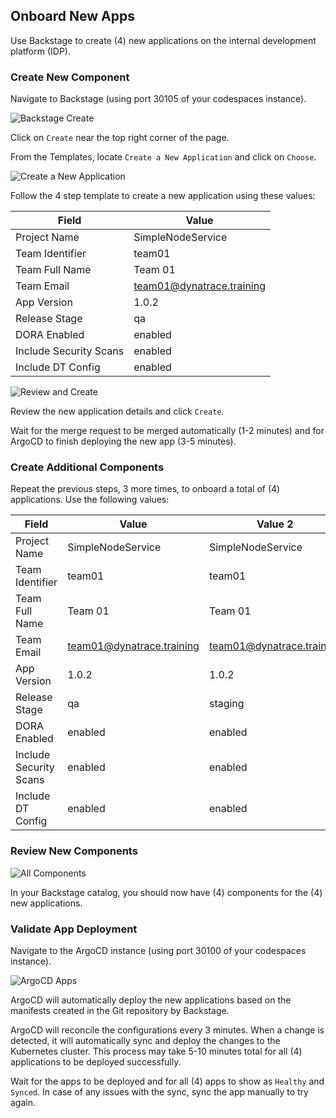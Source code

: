 ## Onboard New Apps

Use Backstage to create (4) new applications on the internal development platform (IDP).

### Create New Component

Navigate to Backstage (using port 30105 of your codespaces instance).  

![Backstage Create](../../../assets/images/02_01_backstage_create.png)

Click on `Create` near the top right corner of the page.

From the Templates, locate `Create a New Application` and click on `Choose`.

![Create a New Application](../../../assets/images/02_01_create_new_application.png)

Follow the 4 step template to create a new application using these values:

| Field                   | Value                       |
|-------------------------|-----------------------------|
| Project Name            | SimpleNodeService           |
| Team Identifier         | team01                      |
| Team Full Name          | Team 01                     |
| Team Email              | team01@dynatrace.training   |
| App Version             | 1.0.2                       |
| Release Stage           | qa                          |
| DORA Enabled            | enabled                     |
| Include Security Scans  | enabled                     |
| Include DT Config       | enabled                     |

![Review and Create](../../../assets/images/02_01_review_and_create.png)

Review the new application details and click `Create`.

Wait for the merge request to be merged automatically (1-2 minutes) and for ArgoCD to finish deploying the new app (3-5 minutes).

### Create Additional Components

Repeat the previous steps, 3 more times, to onboard a total of (4) applications.  Use the following values:

| Field                   | Value                       | Value 2                    | Value 3                    | Value 4                    |
|-------------------------|-----------------------------|----------------------------|----------------------------|----------------------------|
| Project Name            | SimpleNodeService           | SimpleNodeService          | SimpleNodeService          | SimpleNodeService          |
| Team Identifier         | team01                      | team01                     | team02                     | team02                     |
| Team Full Name          | Team 01                     | Team 01                    | Team 02                    | Team 02                    |
| Team Email              | team01@dynatrace.training   | team01@dynatrace.training  | team02@dynatrace.training  | team02@dynatrace.training  |
| App Version             | 1.0.2                       | 1.0.2                      | 1.0.2                      | 1.0.2                      |
| Release Stage           | qa                          | staging                    | qa                         | staging                    |
| DORA Enabled            | enabled                     | enabled                    | enabled                    | enabled                    |
| Include Security Scans  | enabled                     | enabled                    | enabled                    | enabled                    |
| Include DT Config       | enabled                     | enabled                    | enabled                    | enabled                    |

### Review New Components

![All Components](../../../assets/images/02_01_all_components.png)

In your Backstage catalog, you should now have (4) components for the (4) new applications.

### Validate App Deployment

Navigate to the ArgoCD instance (using port 30100 of your codespaces instance).

![ArgoCD Apps](../../../assets/images/02_01_argocd_apps_deployed.png)

ArgoCD will automatically deploy the new applications based on the manifests created in the Git repository by Backstage.

ArgoCD will reconcile the configurations every 3 minutes.  When a change is detected, it will automatically sync and deploy the changes to the Kubernetes cluster.  This process may take 5-10 minutes total for all (4) applications to be deployed successfully.

Wait for the apps to be deployed and for all (4) apps to show as `Healthy` and `Synced`.  In case of any issues with the sync, sync the app manually to try again.